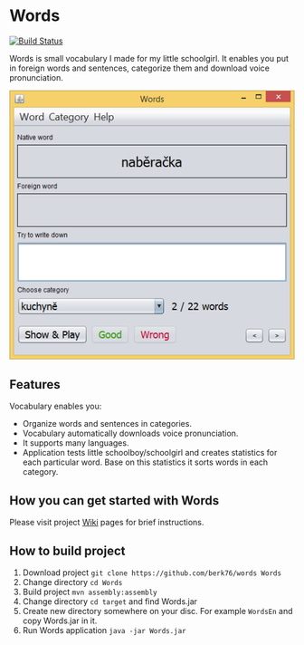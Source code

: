 # Words

[![Build Status](https://travis-ci.com/berk76/words.svg?branch=master)](https://travis-ci.com/berk76/words)

Words is small vocabulary I made for my little schoolgirl. It enables you put in foreign words and sentences, categorize them and download voice pronunciation. 

![Words.png](doc/Words.png)
  
## Features

Vocabulary enables you:

* Organize words and sentences in categories.
* Vocabulary automatically downloads voice pronunciation.
* It supports many languages.
* Application tests little schoolboy/schoolgirl and creates statistics for each particular word. Base on this statistics it sorts words in each category.

## How you can get started with Words

Please visit project [Wiki](https://github.com/berk76/words/wiki) pages for brief instructions.

## How to build project

 1. Download project `git clone https://github.com/berk76/words Words`
 1. Change directory `cd Words`
 1. Build project `mvn assembly:assembly`
 1. Change directory `cd target` and find Words.jar
 1. Create new directory somewhere on your disc. For example `WordsEn` and copy Words.jar in it. 
 1. Run Words application `java -jar Words.jar`
 